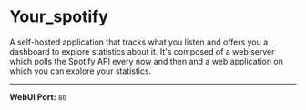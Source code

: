 # Your_spotify

A self-hosted application that tracks what you listen and offers you a dashboard to explore statistics about it. It's composed of a web server which polls the Spotify API every now and then and a web application on which you can explore your statistics.

---

**WebUI Port:** `80`
